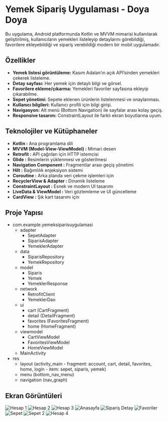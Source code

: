 # Yemek Sipariş Uygulaması - Doya Doya
Bu uygulama, Android platformunda Kotlin ve MVVM mimarisi kullanılarak geliştirilmiş, kullanıcıların yemekleri listeleyip detaylarını görebildiği, favorilere ekleyebildiği ve sipariş verebildiği modern bir mobil uygulamadır.

## Özellikler
- **Yemek listesi görüntüleme:** Kasım Adalan’ın açık API’sinden yemekleri çekerek listeleme.
- **Detay sayfası:** Her yemek için detaylı bilgi ve görsel.
- **Favorilere ekleme/çıkarma:** Yemekleri favoriler sayfasına ekleyip çıkarabilme.
- **Sepet yönetimi:** Sepete eklenen ürünlerin listelenmesi ve onaylanması.
- **Kullanıcı bilgileri:** Kullanıcı profili için bilgi girişi.
- **Navigasyon:** Alt menü (Bottom Navigation) ile sayfalar arası kolay geçiş.
- **Responsive tasarım:** ConstraintLayout ile farklı ekran boyutlarına uyum.

## Teknolojiler ve Kütüphaneler
- **Kotlin :** Ana programlama dili
- **MVVM (Model-View-ViewModel) :** Mimari desen
- **Retrofit :** API çağrıları için HTTP istemcisi
- **Glide :** Resimlerin yüklenmesi ve gösterilmesi
- **Navigation Component :** Fragmentlar arası geçiş yönetimi
- **Hilt :** Bağımlılık enjeksiyon sistemi
- **Coroutine :** Arka planda veri çekme işlemleri için
- **RecyclerView & Adapter :** Dinamik listeleme
- **ConstraintLayout :** Esnek ve modern UI tasarımı
- **LiveData & ViewModel :** Veri gözlemleme ve UI güncelleme
- **CardView :** Şık kart tasarımı için

## Proje Yapısı
- com.example.yemeksiparisuygulamasi
  - adapter
    - SepetAdapter
    - SiparisAdapter
    - YemeklerAdapter
  - data
    - SiparisRepository
    - YemekRepository
  - model
    - Siparis
    - Yemek
    - YemeklerResponse
  - network
    - RetrofitClient
    - YemeklerDao
  - ui
    - cart (CartFragment)
    - detail (DetailFragment)
    - favorites (FavoritesFragment)
    - home (HomeFragment)
  - viewmodel
    - CartViewModel
    - FavoritesViewModel
    - HomeViewModel
  - MainActivity
- res
  - layout (activity_main - fragment: account, cart, detail, favorites, home, login - item: sepet, siparis, yemek)
  - menu (bottom_nav_menu)
  - navigation (nav_graph)

## Ekran Görüntüleri
![Hesap 1](https://github.com/user-attachments/assets/cca4a315-d262-4afd-b8c3-6aa8b0911671)
![Hesap 2](https://github.com/user-attachments/assets/9f94d967-7e42-4924-b7ee-ed05ca580e10)
![Hesap 3](https://github.com/user-attachments/assets/e0ede4f9-ccc0-4e43-a2aa-902f85f2f43e)
![Anasayfa](https://github.com/user-attachments/assets/2e2e6867-ec2e-4e7c-90a4-d608a1e7590f)
![Sipariş Detay](https://github.com/user-attachments/assets/c5a8d7ae-52c5-459e-8fba-2a6ca31886be)
![Favoriler](https://github.com/user-attachments/assets/2a0d2ad0-b1db-48c8-9657-5cfc4028692a)
![Sepet](https://github.com/user-attachments/assets/8df013a5-5c45-4ecd-a966-2d94c732cffa)
![Sepet 2](https://github.com/user-attachments/assets/4a03b4ae-afd1-485d-ac05-384f37541841)
![Hesap 4](https://github.com/user-attachments/assets/3a1597e8-b090-4ca6-b18c-5bf31b46ddb2)
